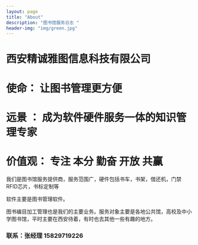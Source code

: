 ```yaml
---
layout: page
title: "About"
description: "图书馆服务日志 " 
header-img: "img/green.jpg"
---
```


# 西安精诚雅图信息科技有限公司

# 使命：    让图书管理更方便

# 远景 ：   成为软件硬件服务一体的知识管理专家

# 价值观：  专注 本分 勤奋 开放 共赢


我们是图书馆服务提供商，服务范围广，硬件包括书车，书架，借还机，门禁RFID芯片，书标定制等

软件主要是图书管理软件。

图书编目加工管理也是我们的主要业务。服务对象主要是各地公共馆，高校及中小学图书馆，平时主要在西安待着，有时也去其他一些有趣的地方。

### 联系：张经理 15829719226





